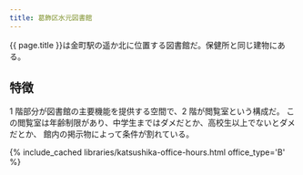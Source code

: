 ```yaml
---
title: 葛飾区水元図書館
---
```


{{ page.title }}は金町駅の遥か北に位置する図書館だ。保健所と同じ建物にある。

## 特徴

1 階部分が図書館の主要機能を提供する空間で、2 階が閲覧室という構成だ。
この閲覧室は年齢制限があり、中学生まではダメだとか、高校生以上でないとダメだとか、
館内の掲示物によって条件が割れている。

{% include_cached libraries/katsushika-office-hours.html office_type='B' %}
